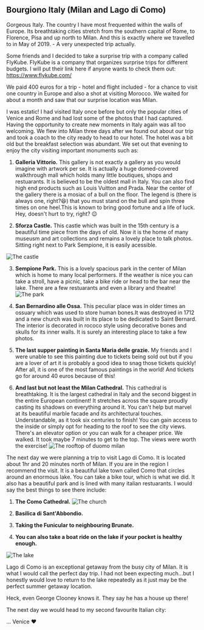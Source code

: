 ## Bourgiono Italy (Milan and Lago di Como)

Gorgeous Italy. The country I have most frequented within the walls of Europe. Its breathtaking cities stretch from the southern capital of Rome, to Florence, Pisa and up north to Milan. And this is exactly where we travelled to in May of 2019. - A very unexpected trip actually.

Some friends and I decided to take a surprise trip with a company called FlyKube. FlyKube is a company that organizes surprise trips for different budgets. I will put their link here if anyone wants to check them out: https://www.flykube.com/

We paid 400 euros for a trip - hotel and flight included - for a chance to visit one country in Europe and also a shot at visiting Morocco. We waited for about a month and saw that our surprise location was Milan.

I was estatic! I had visited Italy once before but only the popular cities of Venice and Rome and had lost some of the photos that I had captured. Having the opportunity to create new moments in Italy again was all too welcoming. We flew into Milan three days after we found out about our trip and took a coach to the city ready to head to our hotel. The hotel was a bit old but the breakfast selection was abundant. We set out that evening to enjoy the city visiting important monuments such as:

1. **Galleria Vittorio.**
   This gallery is not exactly a gallery as you would imagine with artwork per se. It is actually a huge domed-covered walkthrough mall which holds many little boutiques, shops and restuarants. It is believed to be the oldest mall in Italy. You can also find high end products such as Louis Vuitton and Prada. Near the center of the gallery there is a mosiac of a bull on the floor. The legend is (there is always one, right?😆) that you must stand on the bull and spin three times on one heel.This is known to bring good fortune and a life of luck. Hey, doesn't hurt to try, right? 😉

2. **Sforza Castle.**
   This castle which was built in the 15th century is a beautiful time piece from the days of old. Now it is the home of many museusm and art collections and remains a lovely place to talk photos. Sitting right next to Park Sempione, it is easily acessible.

![The castle](./img/castle.jpg)

3. **Sempione Park.**
   This is a lovely spacious park in the center of Milan which is home to many local performers. If the weather is nice you can take a stroll, have a picnic, take a bike ride or head to the bar near the lake. There are a few restuarants and even a library and theatre!
   ![The park](./img/park.jpg)

4. **San Bernardino alle Ossa.**
   This peculiar place was in older times an ossuary which was used to store human bones.It was destroyed in 1712 and a new church was built in its place to be dedicated to Saint Bernard. The interior is decorated in rococo style using decorative bones and skulls for its inner walls. It is surely an interesting place to take a few photos.

5. **The last supper painting in Santa Maria delle grazie.**
   My friends and I were unable to see this painting due to tickets being sold out but if you are a lover of art it is probably a good idea to snag those tickets quickly! After all, it is one of the most famous paintings in the world! And tickets go for around 40 euros because of this!

6) **And last but not least the Milan Cathedral.**
   This cathedral is breathtaking. It is the largest cathedral in Italy and the second biggest in the entire European continent! It stretches across the square proudly casting its shadows on everything around it. You can't help but marvel at its beautiful marble facade and its architectural touches. Understandable, as it took six centuries to finish! You can gain access to the inside or simply opt for heading to the roof to see the city views. There's an elevator option or you can walk for a cheaper price. We walked. It took maybe 7 minutes to get to the top. The views were worth the exercise!
   ![The rooftop of duomo milan](./img/rooftop.jpg)

The next day we were planning a trip to visit Lago di Como. It is located about 1hr and 20 minutes north of Milan. If you are in the region I recommend the visit. It is a beautiful lake town called Como that circles around an enormous lake. You can take a bike tour, which is what we did. It also has a beautiful park and is lined with many italian restuarants. I would say the best things to see there include:

1. **The Como Cathedral.**
   ![The church](./img/churchcomo.jpg)

2. **Basilica di Sant'Abbondio.**

3. **Taking the Funicular to neighbouring Brunate.**

4. **You can also take a boat ride on the lake if your pocket is healthy enough.**

![The lake](./img/lagodicomo.jpg)

Lago di Como is an exceptional getaway from the busy city of Milan. It is what I would call the perfect day trip. I had not been expecting much...but I honestly would love to return to the lake repeatedly as it just may be the perfect summer getaway location.

Heck, even George Clooney knows it. They say he has a house up there!

The next day we would head to my second favourite Italian city:

... Venice ❤️
